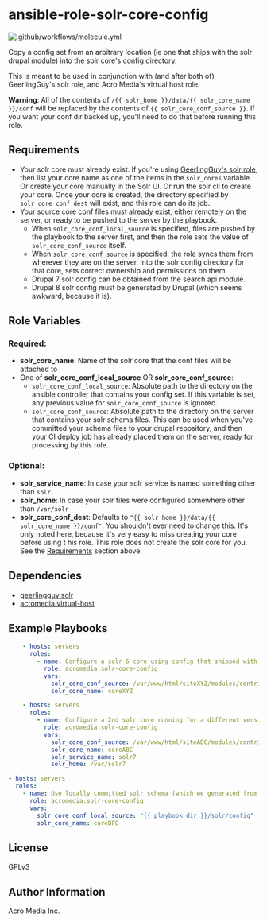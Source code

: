 # ansible-role-solr-core-config

![.github/workflows/molecule.yml](https://github.com/AcroMedia/ansible-role-solr-core-config/workflows/.github/workflows/molecule.yml/badge.svg)

Copy a config set from an arbitrary location (ie one that ships with the solr drupal module) into the solr core's config directory.

This is meant to be used in conjunction with (and after both of) GeerlingGuy's solr role, and Acro Media's virtual host role.

**Warning**: All of the contents of  `/{{ solr_home }}/data/{{ solr_core_name }}/conf` will be replaced by the contents of `{{ solr_core_conf_source }}`. If you want your conf dir backed up, you'll need to do that before running this role.


## Requirements

* Your solr core must already exist. If you're using [GeerlingGuy's solr role](https://github.com/geerlingguy/ansible-role-solr), then list your core name as one of the items in the `solr_cores` variable. Or create your core manually in the Solr UI. Or run the solr cli to create your core. Once your core is created, the directory specified by `solr_core_conf_dest` will exist, and this role can do its job.
* Your source core conf files must already exist, either remotely on the server, or ready to be pushed to the server by the playbook.
  * When  `solr_core_conf_local_source` is specified, files are pushed by the playbook to the server first, and then the role sets the value of `solr_core_conf_source` itself.
  * When `solr_core_conf_source` is specified, the role syncs them from wherever they are on the server, into the solr config directory for that core, sets correct ownership and permissions on them.
  * Drupal 7 solr config can be obtained from the search api module.
  * Drupal 8 solr config must be generated by Drupal (which seems awkward, because it is).


## Role Variables

### Required:
* **solr_core_name**: Name of the solr core that the conf files will be attached to
* One of  **solr_core_conf_local_source** OR **solr_core_conf_source**:
  * `solr_core_conf_local_source`: Absolute path to the directory on the ansible controller that contains your config set. If this variable is set, any previous value for `solr_core_conf_source` is ignored.
  * `solr_core_conf_source`: Absolute path to the directory on the server that contains your solr schema files. This can be used when you've committed your schema files to your drupal repository, and then your CI deploy job has already placed them on the server, ready for processing by this role.


### Optional:
* **solr_service_name**: In case your solr service is named something other than `solr`.
* **solr_home**: In case your solr files were configured somewhere other than `/var/solr`
* **solr_core_conf_dest**: Defaults to `"{{ solr_home }}/data/{{ solr_core_name }}/conf"`. You shouldn't ever need to change this. It's only noted here, because it's very easy to miss creating your core before using t his role. This role does not create the solr core for you. See the [Requirements](#Requirements) section above.


## Dependencies

- [geerlingguy.solr](https://github.com/geerlingguy/ansible-role-solr)
- [acromedia.virtual-host](https://github.com/AcroMedia/ansible-role-virtual-host/)


## Example Playbooks

```yaml
    - hosts: servers
      roles:
        - name: Configure a solr 6 core using config that shipped with the Drupal 7 module
          role: acromedia.solr-core-config
          vars:
            solr_core_conf_source: /var/www/html/siteXYZ/modules/contrib/search_api_solr/solr-conf/6.x
            solr_core_name: coreXYZ
```

```yaml
    - hosts: servers
      roles:
        - name: Configure a 2nd solr core running for a different version of solr (7), which is side by side with the first (6)
          role: acromedia.solr-core-config
          vars:
            solr_core_conf_source: /var/www/html/siteABC/modules/contrib/search_api_solr/solr-conf/7.x
            solr_core_name: coreABC
            solr_service_name: solr7
            solr_home: /var/solr7
```

```yaml
- hosts: servers
  roles:
    - name: Use locally committed solr schema (which we generated from Drupal 8), to configure a solr core
      role: acromedia.solr-core-config
      vars:
        solr_core_conf_local_source: "{{ playbook_dir }}/solr/config"
        solr_core_name: coreBFG
```

## License

GPLv3


## Author Information

Acro Media Inc.

